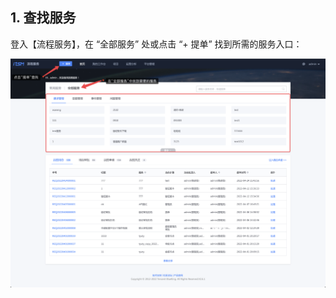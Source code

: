 ## 1. 查找服务
登入【流程服务】，在 “全部服务” 处或点击 “+ 提单” 找到所需的服务入口：

![image-20220427162325775](media/image-20220427162325775.png)

